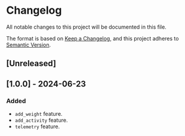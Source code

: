 # Changelog
All notable changes to this project will be documented in this file.

The format is based on [Keep a Changelog](https://keepachangelog.com/en/1.0.0/), and this project adheres to [Semantic Version](https://semver.org/spec/v2.0.0.html).

## [Unreleased]

## [1.0.0] - 2024-06-23
### Added
- `add_weight` feature.
- `add_activity` feature.
- `telemetry` feature.